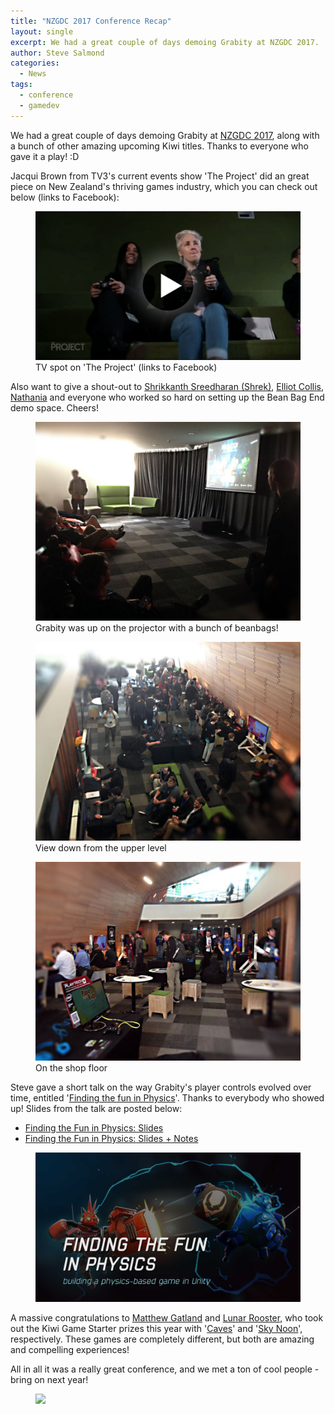 ```yaml
---
title: "NZGDC 2017 Conference Recap"
layout: single
excerpt: We had a great couple of days demoing Grabity at NZGDC 2017.
author: Steve Salmond
categories:
  - News
tags:
  - conference
  - gamedev
---
```


We had a great couple of days demoing Grabity at [NZGDC 2017](http://www.nz-gdc.com/), along with a bunch of other amazing upcoming Kiwi titles. Thanks to everyone who gave it a play! :D

Jacqui Brown from TV3's current events show 'The Project' did an great piece on New Zealand's thriving games industry, which you can check out below (links to Facebook):

<figure>
    <a href="https://www.facebook.com/groups/1670088149923113/permalink/1882984045300188/"><img src="/assets/images/nzgdc/nzgdc-the-project-thumb.jpg"></a>
    <figcaption>TV spot on 'The Project' (links to Facebook)</figcaption>
</figure>

Also want to give a shout-out to [Shrikkanth Sreedharan (Shrek)](https://www.facebook.com/shrikkanth), [Elliot Collis](https://www.facebook.com/elliot.collis), [Nathania](https://www.facebook.com/natsum77) and everyone who worked so hard on setting up the Bean Bag End demo space. Cheers!

<figure>
    <a href="/assets/images/nzgdc/bean-bag-end-01.jpg"><img src="/assets/images/nzgdc/bean-bag-end-01.jpg"></a>
    <figcaption>Grabity was up on the projector with a bunch of beanbags!</figcaption>
</figure>

<figure>
    <a href="/assets/images/nzgdc/bean-bag-end-02.jpg"><img src="/assets/images/nzgdc/bean-bag-end-02.jpg"></a>
    <figcaption>View down from the upper level</figcaption>
</figure>

<figure>
    <a href="/assets/images/nzgdc/bean-bag-end-03.jpg"><img src="/assets/images/nzgdc/bean-bag-end-03.jpg"></a>
    <figcaption>On the shop floor</figcaption>
</figure>


Steve gave a short talk on the way Grabity's player controls evolved over time, entitled '[Finding the fun in Physics](http://sched.co/Bo8Y)'.  Thanks to everybody who showed up!  Slides from the talk are posted below:

- [Finding the Fun in Physics: Slides](/assets/pdf/nzgdc17/FindingTheFunInPhysicsSlides.pdf)
- [Finding the Fun in Physics: Slides + Notes](/assets/pdf/nzgdc17/FindingTheFunInPhysicsNotes.pdf)

<figure>
    <a href="/assets/pdf/nzgdc17/FindingTheFunInPhysicsSlides.pdf"><img src="/assets/images/nzgdc/nzgdc-talk-splash.jpg"></a>
</figure>


A massive congratulations to [Matthew Gatland](https://twitter.com/mgatland) and [Lunar Rooster](http://lunarrooster.com/), who took out the Kiwi Game Starter prizes this year with '[Caves](http://www.matthewgatland.com/games/caves/)' and '[Sky Noon](http://lunarrooster.com/sky-noon/)', respectively.  These games are completely different, but both are amazing and compelling experiences!

All in all it was a really great conference, and we met a ton of cool people - bring on next year! 

<figure>
    <a href="http://www.nz-gdc.com/"><img src="https://cdn.schd.ws/nzgdc17/img/logo.png?1501975137"></a>
</figure>